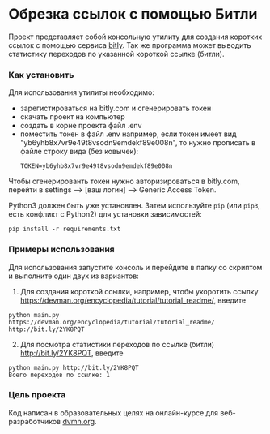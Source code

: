 # Обрезка ссылок с помощью Битли

Проект представляет собой консольную утилиту для создания коротких ссылок c помощью сервиса [bitly](bitly.com).
Так же программа может выводить статистику переходов по указанной короткой ссылке (битли).

### Как установить

Для использования утилиты необходимо:
 
 - зарегистироваться на bitly.com и сгенерировать токен
 - скачать проект на компьютер
 - создать в корне проекта файл .env
 - поместить токен в файл .env
    например, если токен имеет вид "yb6yhb8x7vr9e49t8vsodn9emdekf89e008n",
    то нужно прописать в файле строку вида (без ковычек):
    ```
    TOKEN=yb6yhb8x7vr9e49t8vsodn9emdekf89e008n
    ```

Чтобы сгенерированть токен нужно авторизироваться в bitly.com, перейти в settings --> [ваш логин] --> Generic Access Token.

Python3 должен быть уже установлен. 
Затем используйте `pip` (или `pip3`, есть конфликт с Python2) для установки зависимостей:
```
pip install -r requirements.txt
```

### Примеры использования

Для использования запустите консоль и перейдите в папку со скриптом и выполните один двух из вариантов:

1.  Для создания короткой ссылки, например, чтобы укоротить ссылку https://devman.org/encyclopedia/tutorial/tutorial_readme/,  введите

```
python main.py https://devman.org/encyclopedia/tutorial/tutorial_readme/
http://bit.ly/2YK8PQT

```

2. Для посмотра статистики переходов по ссылке (битли) http://bit.ly/2YK8PQT, введите

```
python main.py http://bit.ly/2YK8PQT
Всего переходов по ссылке: 1
```

### Цель проекта

Код написан в образовательных целях на онлайн-курсе для веб-разработчиков [dvmn.org](https://dvmn.org/).